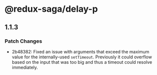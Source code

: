 # @redux-saga/delay-p

## 1.1.3
### Patch Changes

- 2b48382: Fixed an issue with arguments that exceed the maximum value for the internally-used `setTimeout`. Previously it could overflow based on the input that was too big and thus a timeout could resolve immediately.
